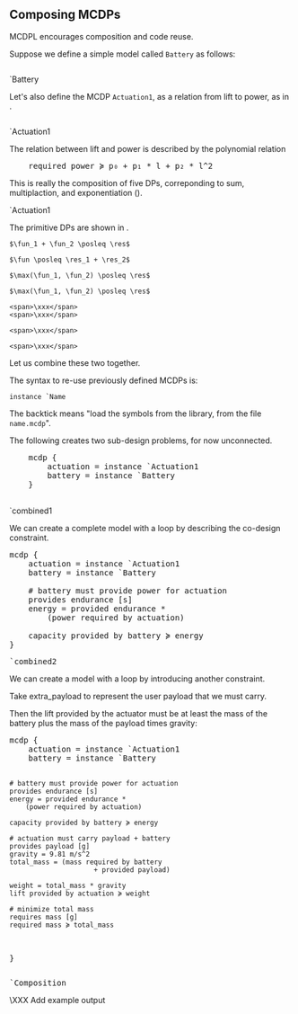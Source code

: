 
## Composing MCDPs


MCDPL encourages composition and code reuse.


Suppose we define a simple model called ``Battery`` as follows:

<col2>
    <pre class="mcdp" id='Battery' label='Battery.mcdp'></pre>
    <render class='ndp_graph_templatized_labeled'>`Battery</render>
</col2>

Let's also define the MCDP ``Actuation1``, as a
relation from <f>lift</f> to <r>power</r>, as in [](#code:Actuation1).

<col2>
    <pre class="mcdp" id='Actuation1' label='Actuation1.mcdp'
        figure-id="code:Actuation1"></pre>
        <render class='ndp_graph_templatized_labeled'>
            `Actuation1
        </render>
</col2>

The relation between <f>lift</f> and <r>power</r>
is described by the polynomial relation

<pre class="mcdp_statements">
    required power ≽ p₀ + p₁ * l + p₂ * l^2
</pre>
<!-- Cannot substitute _0, _1, _2, by itself because no context -->

This is really the composition of five DPs,
correponding to sum, multiplaction, and exponentiation ([](#fig:Actuation1)).

<render class='ndp_graph_enclosed' style='max-width: 100%' figure-id="fig:Actuation1">
    `Actuation1
</render>

The primitive DPs are shown in [](#fig:primitive).

<col4>

    $\fun_1 + \fun_2 \posleq \res$

    $\fun \posleq \res_1 + \res_2$

    $\max(\fun_1, \fun_2) \posleq \res$

    $\max(\fun_1, \fun_2) \posleq \res$

    <span>\xxx</span>
    <span>\xxx</span>

    <span>\xxx</span>

    <span>\xxx</span>

</col4>


Let us combine these two together.

The syntax to re-use previously defined MCDPs is:

    instance `Name

The backtick means "load the symbols from the library, from the file `name.mcdp`".

The following creates two sub-design problems, for now unconnected.

<col2 id='combined1-around'>
    <pre class="mcdp" id='combined1'>
    mcdp {
        actuation = instance `Actuation1
        battery = instance `Battery
    }
    </pre>
    <render class='ndp_graph_enclosed'>`combined1</render>
</col2>

<style type='text/css'>
#combined1-around td {
    vertical-align: c;
}
</style>

We can create a complete model with a loop by describing the co-design
constraint.


<pre class="mcdp" id='combined2'>
mcdp {
    actuation = instance `Actuation1
    battery = instance `Battery

    # battery must provide power for actuation
    provides endurance [s]
    energy = provided endurance *
        (power required by actuation)

    capacity provided by battery ≽ energy
}
</pre>

<pre class='ndp_graph_enclosed' style='max-width: 100%'>`combined2</pre>

We can create a model with a loop by introducing another constraint.

Take <f>extra_payload</f> to represent the user payload that we must carry.

Then the lift provided by the actuator must be at least the mass
of the battery plus the mass of the payload times gravity:

<col2 id='mine'>
<pre class="mcdp" id='composition' label='Composition.mcdp'
    figure-id="code:composition">
mcdp {
    actuation = instance `Actuation1
    battery = instance `Battery

    # battery must provide power for actuation
    provides endurance [s]
    energy = provided endurance *
        (power required by actuation)

    capacity provided by battery ≽ energy

    # actuation must carry payload + battery
    provides payload [g]
    gravity = 9.81 m/s^2
    total_mass = (mass required by battery
                         + provided payload)

    weight = total_mass * gravity
    lift provided by actuation ≽ weight

    # minimize total mass
    requires mass [g]
    required mass ≽ total_mass
}
</pre>
        <pre class='ndp_graph_enclosed_TB' style='max-height: 70ex'>
            `Composition
        </pre>
</col2>


<style type='text/css'>
    #mine td {
        vertical-align: top;
    }
    #mine td:first-child {
        /*border: solid 1px red; */
        /*width: 25em; */
    }
</style>

\XXX Add example  output
